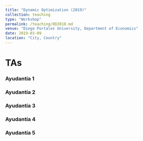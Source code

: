 ```yaml
---
title: "Dynamic Optimization (2019)"
collection: teaching
type: "Workshop"
permalink: /teaching/OD2018.md
venue: "Diego Portales University, Department of Economics"
date: 2019-03-09
location: "City, Country"
---
```





TAs
======

### Ayudantía 1


### Ayudantía 2

### Ayudantía 3

### Ayudantía 4

### Ayudantía 5
